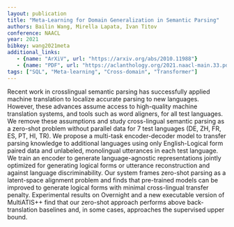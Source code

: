 ```yaml
---
layout: publication
title: "Meta-Learning for Domain Generalization in Semantic Parsing"
authors: Bailin Wang, Mirella Lapata, Ivan Titov
conference: NAACL
year: 2021
bibkey: wang2021meta
additional_links:
   - {name: "ArXiV", url: "https://arxiv.org/abs/2010.11988"}
   - {name: "PDF", url: "https://aclanthology.org/2021.naacl-main.33.pdf"}
tags: ["SQL", "Meta-learning", "Cross-domain", "Transformer"]
---
```

Recent work in crosslingual semantic parsing has successfully applied machine translation to localize accurate parsing to new languages. However, these advances assume access to high-quality machine translation systems, and tools such as word aligners, for all test languages. We remove these assumptions and study cross-lingual semantic parsing as a zero-shot problem without parallel data for 7 test languages (DE, ZH, FR, ES, PT, HI, TR). We propose a multi-task encoder-decoder model to transfer parsing knowledge to additional languages using only English-Logical form paired data and unlabeled, monolingual utterances in each test language. We train an encoder to generate language-agnostic representations jointly optimized for generating logical forms or utterance reconstruction and against language discriminability. Our system frames zero-shot parsing as a latent-space alignment problem and finds that pre-trained models can be improved to generate logical forms with minimal cross-lingual transfer penalty. Experimental results on Overnight and a new executable version of MultiATIS++ find that our zero-shot approach performs above back-translation baselines and, in some cases, approaches the supervised upper bound.

